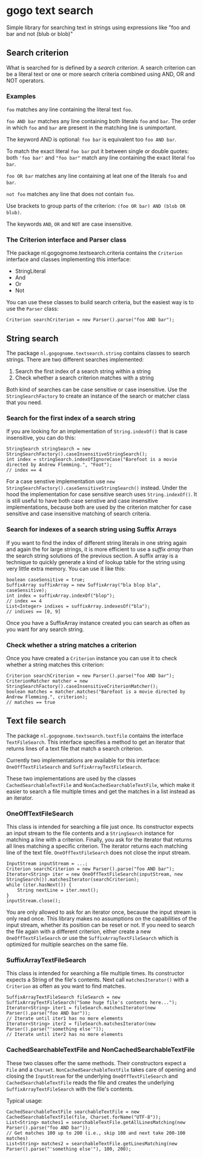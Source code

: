 # gogo text search
Simple library for searching text in strings using expressions like "foo and bar and not (blub or blob)"

## Search criterion

What is searched for is defined by a _search criterion_. A search criterion can be a literal text or one or more search
criteria combined using AND, OR and NOT operators.

### Examples

`foo` matches any line containing the literal text `foo`.

`foo AND bar` matches any line containing both literals `foo` and `bar`. The order in which `foo` and `bar` are
 present in the matching line is unimportant.

The keyword AND is optional: `foo bar` is equivalent too `foo AND bar`.

To match the exact literal `foo bar` put it between single or double quotes: both `'foo bar'` and `"foo bar"` match
any line containing the exact literal `foo bar`.

`foo OR bar` matches any line containing at leat one of the literals `foo` and `bar`. 

`not foo` matches any line that does not contain `foo`.

Use brackets to group parts of the criterion: `(foo OR bar) AND (blob OR blub)`.

The keywords `AND`, `OR` and `NOT` are case insensitive.

### The Criterion interface and Parser class

THe package nl.gogognome.textsearch.criteria contains the `Criterion` interface and classes implementing this interface:

* StringLiteral
* And
* Or
* Not

You can use these classes to build search criteria, but the easiest way is to use the `Parser` class:

    Criterion searchCriterion = new Parser().parse("foo AND bar"); 

## String search

The package `nl.gogognome.textsearch.string` contains classes to search strings. There are two different 
searches implemented:

1. Search the first index of a search string within a string
2. Check whether a search criterion matches with a string

Both kind of searches can be case sensitive or case insensitive. Use the `StringSearchFactory` to create an instance
of the search or matcher class that you need.

### Search for the first index of a search string

If you are looking for an implementation of `String.indexOf()` that is case insensitive, 
you can do this:

    StringSearch stringSearch = new StringSearchFactory().caseInsensitiveStringSearch();
    int index = stringSearch.indexOfIgnoreCase("Barefoot is a movie directed by Andrew Flemming.", "Foot");
    // index == 4

For a case senstive implementation use `new StringSearchFactory().caseSensitiveStringSearch()` instead. Under the
hood the implementation for case sensitive search uses `String.indexOf()`. It is still useful to have both
case senstive and case insensitive implementations, because both are used by the criterion matcher for case sensitive
and case insensitive matching of search criteria.

### Search for indexes of a search string using Suffix Arrays

If you want to find the index of different string literals in one string again and again the for large strings,
it is more efficient to use a _suffix array_ than the search string solutions of the previous section. 
A suffix array is a technique to quickly generate a kind of lookup table for the
string using very little extra memory. You can use it like this:

    boolean caseSensitive = true;
    SuffixArray suffixArray = new SuffixArray("bla blop bla", caseSensitive);
    int index = suffixArray.indexOf("blop");
    // index == 4
    List<Integer> indixes = suffixArray.indexesOf("bla");
    // indixes == [0, 9]

Once you have a SuffixArray instance created you can search as often as you want for any search string.

### Check whether a string matches a criterion

Once you have created a `Criterion` instance you can use it to check whether a string matches this criterion:

    Criterion searchCriterion = new Parser().parse("foo AND bar");
    CriterionMatcher matcher = new StringSearchFactory().caseInsensitiveCriterionMatcher();
    boolean matches = matcher.matches("Barefoot is a movie directed by Andrew Flemming.", criterion);
    // matches == true

## Text file search

The package `nl.gogognome.textsearch.textfile` contains the interface `TextFileSearch`. This interface specifies
a method to get an iterator that returns lines of a text file that match a search criterion.

Currently two implementations are available for this interface: `OneOffTextFileSearch` and `SuffixArrayTextFileSearch`.

These two implementations are used by the classes `CachedSearchableTextFile` and `NonCachedSearchableTextFile`,
which make it easier to search a file multiple times and get the matches in a list instead as an iterator.

### OneOffTextFileSearch

This class is intended for searching a file just once. Its constructor expects an input stream to the file contents
and a `StringSearch` instance for matching a line with a criterion. Finally, you ask for the iterator that returns
all lines matching a specific criterion. The iterator returns each matching line of the text file. 
`OneOffTextFileSearch` does not close the input stream.

    InputStream inputStream = ...;
    Criterion searchCriterion = new Parser().parse("foo AND bar"); 
    Iterator<String> iter = new OneOffTextFileSearch(inputStream, new StringSearch()).matchesIterator(searchCriterion);
    while (iter.hasNext()) {
        String nextLine = iter.next();
    }
    inputStream.close();
     
You are only allowed to ask for an iterator once, because the input stream is only read once. This library makes
no assumptions on the capabilities of the input stream, whether its position can be reset or not. If you need to search
the file again with a different criterion, either create a new `OneOffTextFileSearch` 
or use the `SuffixArrayTextFileSearch` which is optimized for multiple searches on the same file.

### SuffixArrayTextFileSearch

This class is intended for searching a file multiple times. Its constructor expects a String of the file's contents.
Next call `matchesIterator()` with a `Criterion` as often as you want to find matches.

    SuffixArrayTextFileSearch fileSearch = new SuffixArrayTextFileSearch("Some huge file's contents here...");
    Iterator<String> iter1 = fileSearch.matchesIterator(new Parser().parse("foo AND bar"));
    // Iterate until iter1 has no more elements
    Iterator<String> iter2 = fileSearch.matchesIterator(new Parser().parse("'something else'"));
    // Iterate until iter2 has no more elements

### CachedSearchableTextFile and NonCachedSearchableTextFile

These two classes offer the same methods. Their constructors expect a `File` and a `Charset`. 
`NonCachedSearchableTextFile` takes care of opening and closing the `InputStream` for 
the underlying `OneOffTextFileSearch` and `CachedSearchableTextFile` reads the file and creates the underlying
`SuffixArrayTextFileSearch` with the file's contents.

Typical usage:

    CachedSearchableTextFile searchableTextFile = new CachedSearchableTextFile(file, Charset.forName("UTF-8"));
    List<String> matches1 = searchableTextFile.getAllLinesMatching(new Parser().parse("foo AND bar"));
    // Get matches 100 up to 200 (i.e., skip 100 and next take 200-100 matches)
    List<String> matches2 = searchableTextFile.getLinesMatching(new Parser().parse("'something else'"), 100, 200);
    